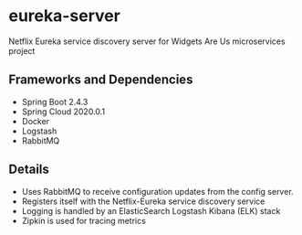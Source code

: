 # eureka-server
Netflix Eureka service discovery server for Widgets Are Us microservices project

## Frameworks and Dependencies
- Spring Boot 2.4.3
- Spring Cloud 2020.0.1
- Docker
- Logstash
- RabbitMQ

## Details

- Uses RabbitMQ to receive configuration updates from the config server.
- Registers itself with the Netflix-Eureka service discovery service
- Logging is handled by an ElasticSearch Logstash Kibana (ELK) stack
- Zipkin is used for tracing metrics
